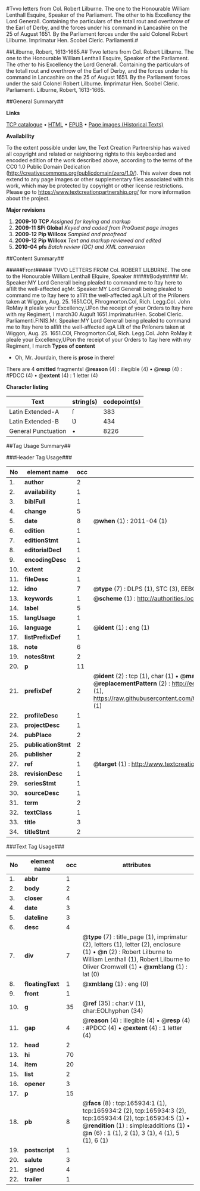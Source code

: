 #Tvvo letters from Col. Robert Lilburne. The one to the Honourable William Lenthall Esquire, Speaker of the Parliament. The other to his Excellency the Lord Generall. Containing the particulars of the totall rout and overthrow of the Earl of Derby, and the forces under his command in Lancashire on the 25 of August 1651. By the Parliament forces under the said Colonel Robert Lilburne. Imprimatur Hen. Scobel Cleric. Parliamenti.#

##Lilburne, Robert, 1613-1665.##
Tvvo letters from Col. Robert Lilburne. The one to the Honourable William Lenthall Esquire, Speaker of the Parliament. The other to his Excellency the Lord Generall. Containing the particulars of the totall rout and overthrow of the Earl of Derby, and the forces under his command in Lancashire on the 25 of August 1651. By the Parliament forces under the said Colonel Robert Lilburne. Imprimatur Hen. Scobel Cleric. Parliamenti.
Lilburne, Robert, 1613-1665.

##General Summary##

**Links**

[TCP catalogue](http://www.ota.ox.ac.uk/tcp/)  • 
[HTML](http://tei.it.ox.ac.uk/tcp/Texts-HTML/free/A88/A88270.html)  • 
[EPUB](http://tei.it.ox.ac.uk/tcp/Texts-EPUB/free/A88/A88270.epub) • 
[Page images (Historical Texts)](https://historicaltexts.jisc.ac.uk/eebo-99865800e)

**Availability**

To the extent possible under law, the Text Creation Partnership has waived all copyright and related or neighboring rights to this keyboarded and encoded edition of the work described above, according to the terms of the CC0 1.0 Public Domain Dedication (http://creativecommons.org/publicdomain/zero/1.0/). This waiver does not extend to any page images or other supplementary files associated with this work, which may be protected by copyright or other license restrictions. Please go to https://www.textcreationpartnership.org/ for more information about the project.

**Major revisions**

1. __2009-10__ __TCP__ *Assigned for keying and markup*
1. __2009-11__ __SPi Global__ *Keyed and coded from ProQuest page images*
1. __2009-12__ __Pip Willcox__ *Sampled and proofread*
1. __2009-12__ __Pip Willcox__ *Text and markup reviewed and edited*
1. __2010-04__ __pfs__ *Batch review (QC) and XML conversion*

##Content Summary##

#####Front#####
TVVO LETTERS FROM Col. ROBERT LILBƲRNE. The one to the Honourable William Lenthall Eſquire, Speaker 
#####Body#####
Mr. Speaker:MY Lord Generall being pleaſed to command me to ſtay here to aſſiſt the well-affected agMr. Speaker:MY Lord Generall being pleaſed to command me to ſtay here to aſſiſt the well-affected agA Liſt of the Priſoners taken at Wiggon, Aug. 25. 1651.COl, Fhrogmorton.Col, Rich. Legg.Col. John RoMay it pleaſe your Excellency,UPon the receipt of your Orders to ſtay here with my Regiment, I march30 Auguſt 1651.ImprimaturHen. Scobel Cleric. Parliamenti.FINIS.Mr. Speaker:MY Lord Generall being pleaſed to command me to ſtay here to aſſiſt the well-affected agA Liſt of the Priſoners taken at Wiggon, Aug. 25. 1651.COl, Fhrogmorton.Col, Rich. Legg.Col. John RoMay it pleaſe your Excellency,UPon the receipt of your Orders to ſtay here with my Regiment, I march
**Types of content**

  * Oh, Mr. Jourdain, there is **prose** in there!

There are 4 **omitted** fragments! 
 @__reason__ (4) : illegible (4)  •  @__resp__ (4) : #PDCC (4)  •  @__extent__ (4) : 1 letter (4)

**Character listing**


|Text|string(s)|codepoint(s)|
|---|---|---|
|Latin Extended-A|ſ|383|
|Latin Extended-B|Ʋ|434|
|General Punctuation|•|8226|

##Tag Usage Summary##

###Header Tag Usage###

|No|element name|occ|attributes|
|---|---|---|---|
|1.|__author__|2||
|2.|__availability__|1||
|3.|__biblFull__|1||
|4.|__change__|5||
|5.|__date__|8| @__when__ (1) : 2011-04 (1)|
|6.|__edition__|1||
|7.|__editionStmt__|1||
|8.|__editorialDecl__|1||
|9.|__encodingDesc__|1||
|10.|__extent__|2||
|11.|__fileDesc__|1||
|12.|__idno__|7| @__type__ (7) : DLPS (1), STC (3), EEBO-CITATION (1), PROQUEST (1), VID (1)|
|13.|__keywords__|1| @__scheme__ (1) : http://authorities.loc.gov/ (1)|
|14.|__label__|5||
|15.|__langUsage__|1||
|16.|__language__|1| @__ident__ (1) : eng (1)|
|17.|__listPrefixDef__|1||
|18.|__note__|6||
|19.|__notesStmt__|2||
|20.|__p__|11||
|21.|__prefixDef__|2| @__ident__ (2) : tcp (1), char (1)  •  @__matchPattern__ (2) : ([0-9\-]+):([0-9IVX]+) (1), (.+) (1)  •  @__replacementPattern__ (2) : http://eebo.chadwyck.com/downloadtiff?vid=$1&page=$2 (1), https://raw.githubusercontent.com/textcreationpartnership/Texts/master/tcpchars.xml#$1 (1)|
|22.|__profileDesc__|1||
|23.|__projectDesc__|1||
|24.|__pubPlace__|2||
|25.|__publicationStmt__|2||
|26.|__publisher__|2||
|27.|__ref__|1| @__target__ (1) : http://www.textcreationpartnership.org/docs/. (1)|
|28.|__revisionDesc__|1||
|29.|__seriesStmt__|1||
|30.|__sourceDesc__|1||
|31.|__term__|2||
|32.|__textClass__|1||
|33.|__title__|3||
|34.|__titleStmt__|2||


###Text Tag Usage###

|No|element name|occ|attributes|
|---|---|---|---|
|1.|__abbr__|1||
|2.|__body__|2||
|3.|__closer__|4||
|4.|__date__|3||
|5.|__dateline__|3||
|6.|__desc__|4||
|7.|__div__|7| @__type__ (7) : title_page (1), imprimatur (2), letters (1), letter (2), enclosure (1)  •  @__n__ (2) : Robert Lilburne to William Lenthall (1), Robert Lilburne to Oliver Cromwell (1)  •  @__xml:lang__ (1) : lat (0)|
|8.|__floatingText__|1| @__xml:lang__ (1) : eng (0)|
|9.|__front__|1||
|10.|__g__|35| @__ref__ (35) : char:V (1), char:EOLhyphen (34)|
|11.|__gap__|4| @__reason__ (4) : illegible (4)  •  @__resp__ (4) : #PDCC (4)  •  @__extent__ (4) : 1 letter (4)|
|12.|__head__|2||
|13.|__hi__|70||
|14.|__item__|20||
|15.|__list__|2||
|16.|__opener__|3||
|17.|__p__|15||
|18.|__pb__|8| @__facs__ (8) : tcp:165934:1 (1), tcp:165934:2 (2), tcp:165934:3 (2), tcp:165934:4 (2), tcp:165934:5 (1)  •  @__rendition__ (1) : simple:additions (1)  •  @__n__ (6) : 1 (1), 2 (1), 3 (1), 4 (1), 5 (1), 6 (1)|
|19.|__postscript__|1||
|20.|__salute__|3||
|21.|__signed__|4||
|22.|__trailer__|1||
